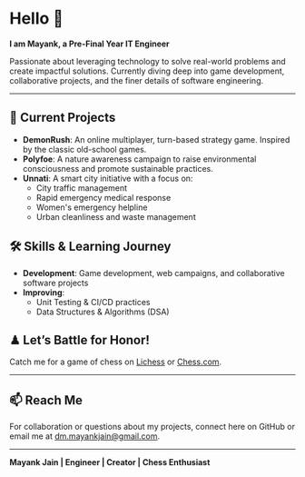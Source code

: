 # Hello 👋

**I am Mayank, a Pre-Final Year IT Engineer**

Passionate about leveraging technology to solve real-world problems and create impactful solutions. Currently diving deep into game development, collaborative projects, and the finer details of software engineering.

---

## 🚀 Current Projects

- **DemonRush**: An online multiplayer, turn-based strategy game. Inspired by the classic old-school games.
- **Polyfoe**: A nature awareness campaign to raise environmental consciousness and promote sustainable practices.
- **Unnati**: A smart city initiative with a focus on:
  - City traffic management
  - Rapid emergency medical response
  - Women's emergency helpline
  - Urban cleanliness and waste management

## 🛠 Skills & Learning Journey

- **Development**: Game development, web campaigns, and collaborative software projects
- **Improving**: 
  - Unit Testing & CI/CD practices
  - Data Structures & Algorithms (DSA)
  
## ♟ Let’s Battle for Honor!

Catch me for a game of chess on [Lichess](https://lichess.org/@/mayankwastaken) or [Chess.com](https://www.chess.com/member/mayankwastaken). 

---

## 📫 Reach Me

For collaboration or questions about my projects, connect here on GitHub or email me at <u>dm.mayankjain@gmail.com</u>.

---

**Mayank Jain | Engineer | Creator | Chess Enthusiast**
